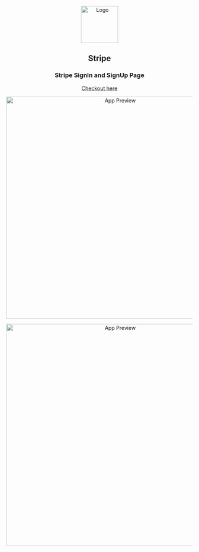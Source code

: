 <p align="center">
  <img src="https://raw.githubusercontent.com/arasur20/stripe/main/src/utils/stripe.jpeg" alt="Logo" width="100px" />
</p>

<h2 align="center">Stripe</h2>
<h3 align="center">Stripe SignIn and SignUp Page</h3>

<p align="center">
  <a href="https://arasur20.github.io/Stripe/">Checkout here</a>
</p>

<p align="center">
  <img src="https://raw.githubusercontent.com/arasur20/stripe/main/src/assets/stripesignin.png" alt="App Preview" width="600" />
</p>
<p align="center">
  <img src="https://raw.githubusercontent.com/arasur20/stripe/main/src/assets/stripesignip.png" alt="App Preview" width="600" />
</p>
